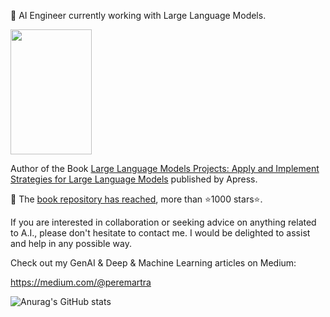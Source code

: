 👋 AI Engineer currently working with Large Language Models.

[<img src="https://github.com/peremartra/Large-Language-Model-Notebooks-Course/blob/main/img/Large_Language_Models_Projects_Book.jpg" height="200" width="130">](https://amzn.to/4eanT1g)

Author of the Book [Large Language Models Projects: Apply and Implement Strategies for Large Language Models](https://amzn.to/4eanT1g) published by Apress. 


🌱 The [book repository has reached](https://github.com/peremartra/Large-Language-Model-Notebooks-Course), more than ⭐️1000 stars⭐️. 

If you are interested in collaboration or seeking advice on anything related to A.I., please don't hesitate to contact me. I would be delighted to assist and help in any possible way.

Check out my GenAI & Deep & Machine Learning articles on Medium:

https://medium.com/@peremartra

![Anurag's GitHub stats](https://github-readme-stats.vercel.app/api?username=peremartra&show_icons=true)
